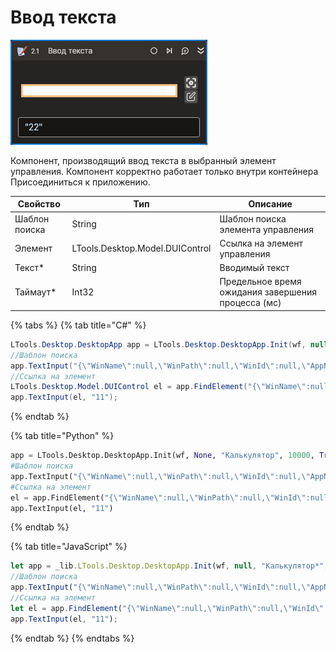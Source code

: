 # Ввод текста

![](../../../resources/activities/basic/desktop/input-text.png)

Компонент, производящий ввод текста в выбранный элемент управления. Компонент корректно работает только внутри контейнера Присоединиться к приложению.

| Свойство      | Тип                             | Описание                                           |
| ------------- | ------------------------------- | -------------------------------------------------- |
| Шаблон поиска | String                          | Шаблон поиска элемента управления                  |
| Элемент       | LTools.Desktop.Model.DUIControl | Ссылка на элемент управления                       |
| Текст\*       | String                          | Вводимый текст                                     |
| Таймаут\*     | Int32                           | Предельное время ожидания завершения процесса (мс) |

{% tabs %}
{% tab title="C#" %}
```csharp
LTools.Desktop.DesktopApp app = LTools.Desktop.DesktopApp.Init(wf, null, "Калькулятор", 10000, true, LTools.Desktop.Model.DesktopTypes.UIAUTOMATION);
//Шаблон поиска
app.TextInput("{\"WinName\":null,\"WinPath\":null,\"WinId\":null,\"AppName\":null,\"TextSearchMode\":0,\"Items\":[{\"Role\":\"editbar\",\"Items\":[]}]}", "11");
//Ссылка на элемент
LTools.Desktop.Model.DUIControl el = app.FindElement("{\"WinName\":null,\"WinPath\":null,\"WinId\":null,\"AppName\":null,\"TextSearchMode\":0,\"Items\":[{\"Role\":\"editbar\",\"Items\":[]}]}");
app.TextInput(el, "11");
```
{% endtab %}

{% tab title="Python" %}
```python
app = LTools.Desktop.DesktopApp.Init(wf, None, "Калькулятор", 10000, True, LTools.Desktop.Model.DesktopTypes.UIAUTOMATION)
#Шаблон поиска
app.TextInput("{\"WinName\":null,\"WinPath\":null,\"WinId\":null,\"AppName\":null,\"TextSearchMode\":0,\"Items\":[{\"Role\":\"editbar\",\"Items\":[]}]}", "11")
#Ссылка на элемент
el = app.FindElement("{\"WinName\":null,\"WinPath\":null,\"WinId\":null,\"AppName\":null,\"TextSearchMode\":0,\"Items\":[{\"Role\":\"editbar\",\"Items\":[]}]}")
app.TextInput(el, "11")
```
{% endtab %}

{% tab title="JavaScript" %}
```javascript
let app = _lib.LTools.Desktop.DesktopApp.Init(wf, null, "Калькулятор*", 10000, true, _lib.LTools.Desktop.Model.DesktopTypes.UIAUTOMATION);
//Шаблон поиска
app.TextInput("{\"WinName\":null,\"WinPath\":null,\"WinId\":null,\"AppName\":null,\"TextSearchMode\":0,\"Items\":[{\"Role\":\"editbar\",\"Items\":[]}]}", "11");
//Ссылка на элемент
let el = app.FindElement("{\"WinName\":null,\"WinPath\":null,\"WinId\":null,\"AppName\":null,\"TextSearchMode\":0,\"Items\":[{\"Role\":\"editbar\",\"Items\":[]}]}");
app.TextInput(el, "11");
```
{% endtab %}
{% endtabs %}
